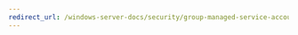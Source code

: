 ```yaml
---
redirect_url: /windows-server-docs/security/group-managed-service-accounts/security-options/domain-member-digitally-sign-secure-channel-data-when-possible.md
---
```

